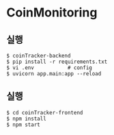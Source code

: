 # CoinMonitoring
## 실행
```
$ coinTracker-backend
$ pip install -r requirements.txt
$ vi .env 			# config
$ uvicorn app.main:app --reload
```
## 실행
```
$ cd coinTracker-frontend
$ npm install
$ npm start
```